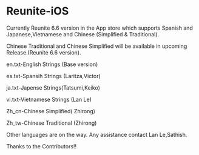# Reunite-iOS
Currently Reunite 6.6 version in the App store which supports Spanish and Japanese,Vietnamese and Chinese (Simplified & Traditional).

Chinese Traditional and Chinese Simplified will be available in upcoming Release.(Reunite 6.6 version).

en.txt-English Strings (Base version)

es.txt-Spansih Strings (Laritza,Victor)

ja.txt-Japense Strings(Tatsumi,Keiko)

vi.txt-Vietnamese Strings (Lan Le)

Zh_cn-Chinese Simplified( Zhirong)

Zh_tw-Chinese Traditional (Zhirong)

Other languages are on the way.  Any assistance contact Lan Le,Sathish.

Thanks to the Contributors!!
